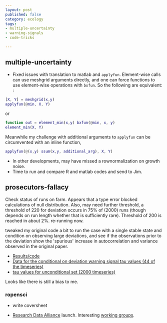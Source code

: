 ```yaml
---
layout: post
published: false
category: ecology
tags:
- multiple-uncertainty
- warning-signals
- code-tricks

---
```





## multiple-uncertainty

* Fixed issues with translation to matlab and `applyfun`.  Element-wise calls can use meshgrid arguments directly, and one can force functions to use element-wise operations with `bxfun`.  So the following are equivalent: 
:

```matlab
[X, Y] = meshgrid(x,y)
applyfun(@min, X, Y)
```

or

```matlab
function out = element_min(x,y) bxfun(@min, x, y)
element_min(X, Y)
```

Meanwhile my challenge with additional arguments to `applyfun` can be circumvented with an inline function,

```matlab
applyfun(@(x,y) ssum(x,y, additional_arg), X, Y)
```

* In other developments, may have missed a rownormalization on growth noise.  
* Time to run and compare R and matlab codes and send to Jim.  

## prosecutors-fallacy

Check status of runs on farm.  Appears that a type error blocked calculations of null distribution.  Also, may need further threshold, a threshold of 220 for deviation occurs in 75% of (2000) runs (though depends on run length whether that is sufficiently rare).  Threshold of 200 is reached in about 2%.  re-running now.  

 tweaked my original code a bit to run the case with a single stable state and condition on observing large deviations, and see if the observations prior to the deviation show the 'spurious' increase in autocorrelation and variance observed in the original paper.  

* [Results/code](https://github.com/cboettig/earlywarning/blob/019d68ee4c6459d9c56f20c84af3a46c98bdbb03/inst/examples/beer.md)
* [Data for the conditional on deviation warning signal tau values (44 of the timeseries)](https://raw.github.com/cboettig/earlywarning/05611419aeb254ed54a0bb0cd2974c5b328e86fe/inst/examples/beer_dat.csv)
* [tau values for unconditional set (2000 timeseries)](https://raw.github.com/cboettig/earlywarning/05611419aeb254ed54a0bb0cd2974c5b328e86fe/inst/examples/beer_nulldat.csv)

 Looks like there is still a bias to me.  

### ropensci 

* write coversheet

* [Research Data Alliance](http://rd-alliance.org) launch.  Interesting [working groups](http://rd-alliance.org/working-groups/current-candidate-groups/).  
